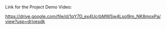 Link for the Project Demo Video:

https://drive.google.com/file/d/1qY7D_ex4UcrbMWSw4Lsol9m_NK8moxPa/view?usp=drivesdk
